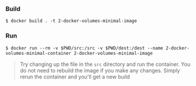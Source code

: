 ### Build
```
$ docker build . -t 2-docker-volumes-minimal-image
```

### Run
```
$ docker run --rm -v $PWD/src:/src -v $PWD/dest:/dest --name 2-docker-volumes-minimal-container 2-docker-volumes-minimal-image
```


> Try changing up the file in the `src` directory and run the container. You do not need to rebuild the image if you make any changes. Simply rerun the container and you'll get a new build